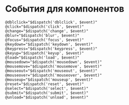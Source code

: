 # События для компонентов
    @dblclick="$dispatch('dblclick', $event)"
    @click="$dispatch('click', $event)"
    @change="$dispatch('change', $event)"
    @blur="$dispatch('blur', $event)"
    @focus="$dispatch('focus', $event)"
    @keydown="$dispatch('keydown', $event)"
    @keypress="$dispatch('keypress', $event)"
    @keyup="$dispatch('keyup', $event)"
    @load="$dispatch('load', $event)"
    @mousedown="$dispatch('mousedown', $event)"
    @mousemove="$dispatch('mousemove', $event)"
    @mouseout="$dispatch('mouseout', $event)"
    @mouseover="$dispatch('mouseover', $event)"
    @mouseup="$dispatch('mouseup', $event)"
    @reset="$dispatch('reset', $event)"
    @select="$dispatch('select', $event)"
    @submit="$dispatch('submit', $event)"
    @unload="$dispatch('unload', $event)"